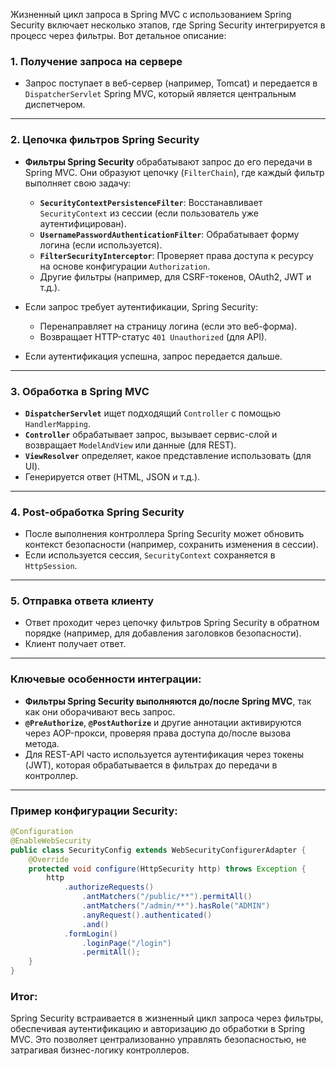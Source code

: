 Жизненный цикл запроса в Spring MVC с использованием Spring Security включает несколько этапов, где Spring Security интегрируется в процесс через фильтры. Вот детальное описание:

### 1. **Получение запроса на сервере**
- Запрос поступает в веб-сервер (например, Tomcat) и передается в `DispatcherServlet` Spring MVC, который является центральным диспетчером.

---

### 2. **Цепочка фильтров Spring Security**
- **Фильтры Spring Security** обрабатывают запрос до его передачи в Spring MVC. Они образуют цепочку (`FilterChain`), где каждый фильтр выполняет свою задачу:
    - **`SecurityContextPersistenceFilter`**: Восстанавливает `SecurityContext` из сессии (если пользователь уже аутентифицирован).
    - **`UsernamePasswordAuthenticationFilter`**: Обрабатывает форму логина (если используется).
    - **`FilterSecurityInterceptor`**: Проверяет права доступа к ресурсу на основе конфигурации `Authorization`.
    - Другие фильтры (например, для CSRF-токенов, OAuth2, JWT и т.д.).

- Если запрос требует аутентификации, Spring Security:
    - Перенаправляет на страницу логина (если это веб-форма).
    - Возвращает HTTP-статус `401 Unauthorized` (для API).
- Если аутентификация успешна, запрос передается дальше.

---

### 3. **Обработка в Spring MVC**
- **`DispatcherServlet`** ищет подходящий `Controller` с помощью `HandlerMapping`.
- **`Controller`** обрабатывает запрос, вызывает сервис-слой и возвращает `ModelAndView` или данные (для REST).
- **`ViewResolver`** определяет, какое представление использовать (для UI).
- Генерируется ответ (HTML, JSON и т.д.).

---

### 4. **Post-обработка Spring Security**
- После выполнения контроллера Spring Security может обновить контекст безопасности (например, сохранить изменения в сессии).
- Если используется сессия, `SecurityContext` сохраняется в `HttpSession`.

---

### 5. **Отправка ответа клиенту**
- Ответ проходит через цепочку фильтров Spring Security в обратном порядке (например, для добавления заголовков безопасности).
- Клиент получает ответ.

---

### Ключевые особенности интеграции:
- **Фильтры Spring Security выполняются до/после Spring MVC**, так как они оборачивают весь запрос.
- **`@PreAuthorize`**, **`@PostAuthorize`** и другие аннотации активируются через AOP-прокси, проверяя права доступа до/после вызова метода.
- Для REST-API часто используется аутентификация через токены (JWT), которая обрабатывается в фильтрах до передачи в контроллер.

---

### Пример конфигурации Security:
```java
@Configuration
@EnableWebSecurity
public class SecurityConfig extends WebSecurityConfigurerAdapter {
    @Override
    protected void configure(HttpSecurity http) throws Exception {
        http
            .authorizeRequests()
                .antMatchers("/public/**").permitAll()
                .antMatchers("/admin/**").hasRole("ADMIN")
                .anyRequest().authenticated()
                .and()
            .formLogin()
                .loginPage("/login")
                .permitAll();
    }
}
```

### Итог:
Spring Security встраивается в жизненный цикл запроса через фильтры, обеспечивая аутентификацию и авторизацию до обработки в Spring MVC. Это позволяет централизованно управлять безопасностью, не затрагивая бизнес-логику контроллеров.